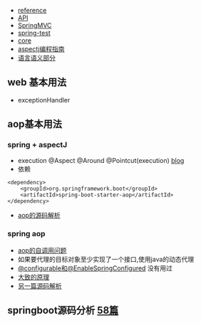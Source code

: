- [reference](https://docs.spring.io/spring-framework/docs/current/reference/html/)
- [API](https://docs.spring.io/spring-framework/docs/current/javadoc-api/)
- [SpringMVC](./spring/spring-framework/spring-mvc)
- [spring-test](spring-test)
- [core](core)
- [aspectj编程指南](https://www.eclipse.org/aspectj/doc/released/progguide/index.html)
- [语言语义部分](https://www.eclipse.org/aspectj/doc/released/progguide/semantics-pointcuts.html)
## web 基本用法
- exceptionHandler
## aop基本用法
### spring + aspectJ
- execution @Aspect @Around @Pointcut(execution)  [blog](https://blog.csdn.net/yhl_jxy/article/details/78815636)
- 依赖
```
<dependency>      
    <groupId>org.springframework.boot</groupId>  
    <artifactId>spring-boot-starter-aop</artifactId>  
</dependency> 
```
- [aop的源码解析](https://blog.csdn.net/qq_26323323/article/details/81012855)
### spring aop
- [aop的自调用问题](https://blog.csdn.net/z69183787/article/details/81252669)
- 如果要代理的目标对象至少实现了一个接口,使用java的动态代理
- [@configurable和@EnableSpringConfigured](https://www.jianshu.com/p/2f679ca07855) 没有用过
- [大致的原理](https://blog.csdn.net/xc123_java/article/details/90448446)
- [另一篇源码解析](https://blog.csdn.net/h294229025/article/details/100110636)
##  springboot源码分析 [58篇](https://blog.csdn.net/qq_26000415/category_9271293.html)
